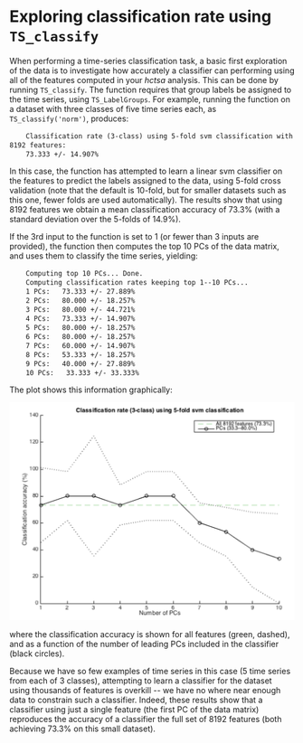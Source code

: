 # Exploring classification rate using `TS_classify`

When performing a time-series classification task, a basic first exploration of the data is to investigate how accurately a classifier can performing using all of the features computed in your *hctsa* analysis.
This can be done by running `TS_classify`.
The function requires that group labels be assigned to the time series, using `TS_LabelGroups`.
For example, running the function on a dataset with three classes of five time series each, as `TS_classify('norm')`, produces:
```
    Classification rate (3-class) using 5-fold svm classification with 8192 features:
    73.333 +/- 14.907%
```
In this case, the function has attempted to learn a linear svm classifier on the features to predict the labels assigned to the data, using 5-fold cross validation (note that the default is 10-fold, but for smaller datasets such as this one, fewer folds are used automatically).
The results show that using 8192 features we obtain a mean classification accuracy of 73.3% (with a standard deviation over the 5-folds of 14.9%).

If the 3rd input to the function is set to 1 (or fewer than 3 inputs are provided), the function then computes the top 10 PCs of the data matrix, and uses them to classify the time series, yielding:

```
    Computing top 10 PCs... Done.
    Computing classification rates keeping top 1--10 PCs...
    1 PCs:   73.333 +/- 27.889%
    2 PCs:   80.000 +/- 18.257%
    3 PCs:   80.000 +/- 44.721%
    4 PCs:   73.333 +/- 14.907%
    5 PCs:   80.000 +/- 18.257%
    6 PCs:   80.000 +/- 18.257%
    7 PCs:   60.000 +/- 14.907%
    8 PCs:   53.333 +/- 18.257%
    9 PCs:   40.000 +/- 27.889%
    10 PCs:   33.333 +/- 33.333%
```
The plot shows this information graphically:

![](img/TS_classify.png)

where the classification accuracy is shown for all features (green, dashed), and as a function of the number of leading PCs included in the classifier (black circles).

Because we have so few examples of time series in this case (5 time series from each of 3 classes), attempting to learn a classifier for the dataset using thousands of features is overkill -- we have no where near enough data to constrain such a classifier.
Indeed, these results show that a classifier using just a single feature (the first PC of the data matrix) reproduces the accuracy of a classifier the full set of 8192 features (both achieving 73.3% on this small dataset).
